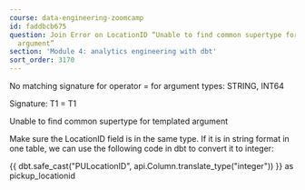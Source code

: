 ```yaml
---
course: data-engineering-zoomcamp
id: faddbcb675
question: Join Error on LocationID “Unable to find common supertype for templated
  argument”
section: 'Module 4: analytics engineering with dbt'
sort_order: 3170
---
```


No matching signature for operator = for argument types: STRING, INT64

Signature: T1 = T1

Unable to find common supertype for templated argument

Make sure the LocationID field is in the same type. If it is in string format in one table, we can use the following code in dbt to convert it to integer:

{{ dbt.safe_cast("PULocationID", api.Column.translate_type("integer")) }} as pickup_locationid

